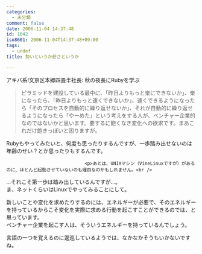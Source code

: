 ```yaml
---
categories:
  - 未分類
comment: false
date: 2006-11-04 14:37:48
id: 1042
iso8601: 2006-11-04T14:37:48+09:00
tags:
  - undef
title: 勢いというか若さというか

---
```


<div class="entry-body">
                                 <p>アキバ系!文京区本郷四畳半社長: 秋の夜長にRubyを学ぶ</p>

<blockquote>ピラミッドを建設している最中に、「昨日よりもっと楽にできないか」、楽になったら、「昨日よりもっと速くできないか」、速くできるようになったら「そのプロセスを自動的に繰り返せないか」、それが自動的に繰り返せるようになったら「やーめた」という考えをする人が、ベンチャー企業的なのではないかと思います。要するに飽くなき変化への欲求です。まあこれだけ飽きっぽいと困りますが。</blockquote>

<p>Rubyもやってみたいと、何度も思ったりするんですが、一歩踏み出せないのは年齢のせい？とか思ったりもするんです。</p>
                              
                                 <p>あとは、UNIXマシン（VineLinuxですが）があるのに、ほとんど起動させていないのも理由なのかもしれません。<br />
…それこそ第一歩は踏み出しているんですが…。<br />
ま、ネットくらいはLinuxでやってみることにして。</p>

<p>新しいことや変化を求めたりするのには、エネルギーが必要で、そのエネルギーを持っているからこそ変化を実際に求める行動を起こすことができるのでは、と思っています。<br />
ベンチャー企業を起こす人は、そういうエネルギーを持っているんでしょう。</p>

<p>言語の一つを覚えるのに逡巡しているようでは、なかなかそうもいかないですね。</p>
                              </div>    	